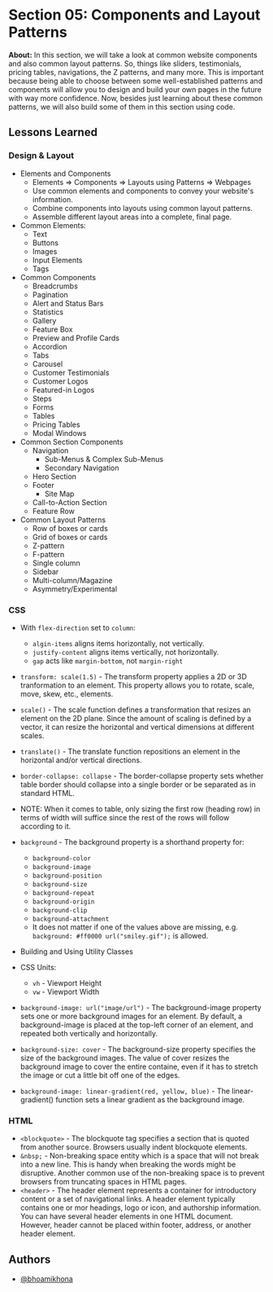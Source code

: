 # Section 05: Components and Layout Patterns

**About:** In this section, we will take a look at common website components and also common layout patterns. So, things like sliders, testimonials, pricing tables, navigations, the Z patterns, and many more. This is important because being able to choose between some well-established patterns and components will allow you to design and build your own pages in the future with way more confidence. Now, besides just learning about these common patterns, we will also build some of them in this section using code.

## Lessons Learned

### Design & Layout

- Elements and Components
  - Elements => Components => Layouts using Patterns => Webpages
  - Use common elements and components to convey your website's information.
  - Combine components into layouts using common layout patterns.
  - Assemble different layout areas into a complete, final page.
- Common Elements:
  - Text
  - Buttons
  - Images
  - Input Elements
  - Tags
- Common Components
  - Breadcrumbs
  - Pagination
  - Alert and Status Bars
  - Statistics
  - Gallery
  - Feature Box
  - Preview and Profile Cards
  - Accordion
  - Tabs
  - Carousel
  - Customer Testimonials
  - Customer Logos
  - Featured-in Logos
  - Steps
  - Forms
  - Tables
  - Pricing Tables
  - Modal Windows
- Common Section Components
  - Navigation
    - Sub-Menus & Complex Sub-Menus
    - Secondary Navigation
  - Hero Section
  - Footer
    - Site Map
  - Call-to-Action Section
  - Feature Row
- Common Layout Patterns
  - Row of boxes or cards
  - Grid of boxes or cards
  - Z-pattern
  - F-pattern
  - Single column
  - Sidebar
  - Multi-column/Magazine
  - Asymmetry/Experimental

### CSS

- With `flex-direction` set to `column`:
  - `algin-items` aligns items horizontally, not vertically.
  - `justify-content` aligns items vertically, not horizontally.
  - `gap` acts like `margin-bottom`, not `margin-right`
- `transform: scale(1.5)` - The transform property applies a 2D or 3D tranformation to an element. This property allows you to rotate, scale, move, skew, etc., elements.
- `scale()` - The scale function defines a transformation that resizes an element on the 2D plane. Since the amount of scaling is defined by a vector, it can resize the horizontal and vertical dimensions at different scales.
- `translate()` - The translate function repositions an element in the horizontal and/or vertical directions.
- `border-collapse: collapse` - The border-collapse property sets whether table border should collapse into a single border or be separated as in standard HTML.
- NOTE: When it comes to table, only sizing the first row (heading row) in terms of width will suffice since the rest of the rows will follow according to it.
- `background` - The background property is a shorthand property for:

  - `background-color`
  - `background-image`
  - `background-position`
  - `background-size`
  - `background-repeat`
  - `background-origin`
  - `background-clip`
  - `background-attachment`
  - It does not matter if one of the values above are missing, e.g. `background: #ff0000 url("smiley.gif");` is allowed.

- Building and Using Utility Classes
- CSS Units:

  - `vh` - Viewport Height
  - `vw` - Viewport Width

- `background-image: url("image/url")` - The background-image property sets one or more background images for an element. By default, a background-image is placed at the top-left corner of an element, and repeated both vertically and horizontally.
- `background-size: cover` - The background-size property specifies the size of the background images. The value of cover resizes the background image to cover the entire containe, even if it has to stretch the image or cut a little bit off one of the edges.
- `background-image: linear-gradient(red, yellow, blue)` - The linear-gradient() function sets a linear gradient as the background image.

### HTML

- `<blockquote>` - The blockquote tag specifies a section that is quoted from another source. Browsers usually indent blockquote elements.
- `&nbsp;` - Non-breaking space entity which is a space that will not break into a new line. This is handy when breaking the words might be disruptive. Another common use of the non-breaking space is to prevent browsers from truncating spaces in HTML pages.
- `<header>` - The header element represents a container for introductory content or a set of navigational links. A header element typically contains one or mor headings, logo or icon, and authorship information. You can have several header elements in one HTML document. However, header cannot be placed within footer, address, or another header element.

## Authors

- [@bhoamikhona](https://github.com/bhoamikhona)
